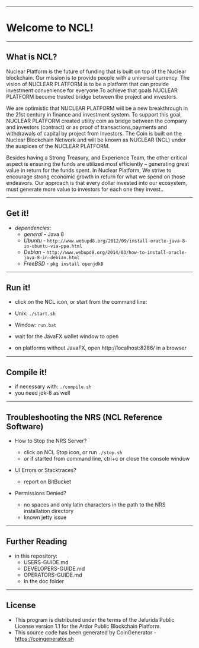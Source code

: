 ----
# Welcome to NCL! #

----
## What is NCL? ##

Nuclear Platform is the future of funding that is built on top of the Nuclear blockchain. Our mission is to provide people with a universal currency. The vision of NUCLEAR PLATFORM is to be a platform that can provide investment convenience for everyone.To achieve that goals NUCLEAR PLATFORM become trusted bridge between the project and investors.

We are optimistic that NUCLEAR PLATFORM will be a new breakthrough in the 21st century in finance and investment system. To support this goal, NUCLEAR PLATFORM created utility coin as bridge between the company and investors (contract) or as proof of transactions,payments and withdrawals of capital by project from investors. The Coin is built on the Nuclear Blockchain Network and will be known as NUCLEAR (NCL) under the auspices of the NUCLEAR PLATFORM.

Besides having a Strong Treasury, and Experience Team, the other critical aspect is ensuring the funds are utilized most efficiently – generating great value in return for the funds spent. In Nuclear Platform, We strive to encourage strong economic growth in return for what we spend on those endeavors. Our approach is that every dollar invested into our ecosystem, must generate more value to investors for each one they invest..

----
## Get it! ##

  - *dependencies*:
    - *general* - Java 8
    - *Ubuntu* - `http://www.webupd8.org/2012/09/install-oracle-java-8-in-ubuntu-via-ppa.html`
    - *Debian* - `http://www.webupd8.org/2014/03/how-to-install-oracle-java-8-in-debian.html`
    - *FreeBSD* - `pkg install openjdk8`

----
## Run it! ##

  - click on the NCL icon, or start from the command line:
  - Unix: `./start.sh`
  - Window: `run.bat`

  - wait for the JavaFX wallet window to open
  - on platforms without JavaFX, open http://localhost:8286/ in a browser

----
## Compile it! ##

  - if necessary with: `./compile.sh`
  - you need jdk-8 as well

----
## Troubleshooting the NRS (NCL Reference Software) ##

  - How to Stop the NRS Server?
    - click on NCL Stop icon, or run `./stop.sh`
    - or if started from command line, ctrl+c or close the console window

  - UI Errors or Stacktraces?
    - report on BitBucket

  - Permissions Denied?
    - no spaces and only latin characters in the path to the NRS installation directory
    - known jetty issue

----
## Further Reading ##

  - in this repository:
    - USERS-GUIDE.md
    - DEVELOPERS-GUIDE.md
    - OPERATORS-GUIDE.md
    - In the doc folder

----

## License
* This program is distributed under the terms of the Jelurida Public License version 1.1 for the Ardor Public Blockchain Platform.
* This source code has been generated by CoinGenerator - https://coingenerator.sh
